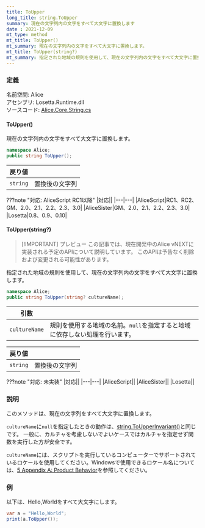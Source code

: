 ```yaml
---
title: ToUpper
long_title: string.ToUpper
summary: 現在の文字列内の文字をすべて大文字に置換します
date : 2021-12-09
mt_type: method
mt_title: ToUpper()
mt_summary: 現在の文字列内の文字をすべて大文字に置換します。
mt_title: ToUpper(string?)
mt_summary: 指定された地域の規則を使用して、現在の文字列内の文字をすべて大文字に置換します。
---
```


### 定義
名前空間: Alice<br/>
アセンブリ: Losetta.Runtime.dll<br/>
ソースコード: [Alice.Core.String.cs](https://github.com/WSOFT-Project/Losetta/blob/master/Losetta.Runtime/Core/Extension/Alice.Core.String.cs)

#### ToUpper()

現在の文字列内の文字をすべて大文字に置換します。

```cs title="AliceScript"
namespace Alice;
public string ToUpper();
```

|戻り値| |
|-|-|
|`string`|置換後の文字列|

???note "対応: AliceScript RC1以降"
    |対応||
    |---|---|
    |AliceScript|RC1、RC2、GM、2.0、2.1、2.2、2.3、3.0|
    |AliceSister|GM、2.0、2.1、2.2、2.3、3.0|
    |Losetta|0.8、0.9、0.10|

#### ToUpper(string?)

> [!IMPORTANT] プレビュー
> この記事では、現在開発中のAlice vNEXTに実装される予定のAPIについて説明しています。
> このAPIは予告なく削除および変更される可能性があります。

指定された地域の規則を使用して、現在の文字列内の文字をすべて大文字に置換します。

```cs title="AliceScript"
namespace Alice;
public string ToUpper(string? cultureName);
```

|引数| |
|-|-|
|`cultureName`|規則を使用する地域の名前。`null`を指定すると地域に依存しない処理を行います。|

|戻り値| |
|-|-|
|`string`|置換後の文字列|

???note "対応: 未実装"
    |対応||
    |---|---|
    |AliceScript||
    |AliceSister||
    |Losetta||

### 説明
このメソッドは、現在の文字列をすべて大文字に置換します。

`cultureName`に`null`を指定したときの動作は、[string.ToUpperInvariant()](./toupperinvariant.md)と同じです。
一般に、カルチャを考慮しないでよいケースではカルチャを指定せず関数を実行した方が安全です。

`cultureName`には、スクリプトを実行しているコンピューターでサポートされているロケールを使用してください。Windowsで使用できるロケール名については、[5 Appendix A: Product Behavior](https://learn.microsoft.com/ja-jp/openspecs/windows_protocols/ms-lcid/a9eac961-e77d-41a6-90a5-ce1a8b0cdb9c)を参照してください。

### 例
以下は、Hello,Worldをすべて大文字にします。

```cs title="AliceScript"
var a = "Hello,World";
print(a.ToUpper()); 
```
